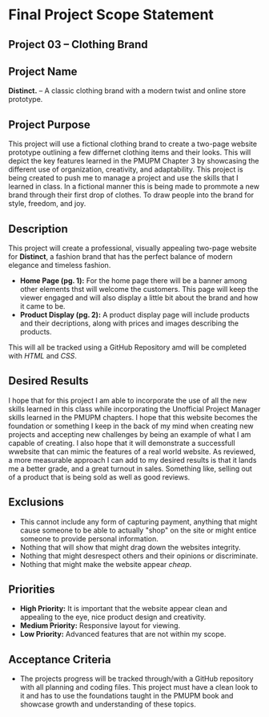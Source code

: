 # Final Project Scope Statement  
## Project 03 – Clothing Brand

## Project Name  
**Distinct.** – A classic clothing brand with a modern twist and online store prototype.  

## Project Purpose  
This project will use a fictional clothing brand to create a two-page website prototype outlining a few differnet clothing items and their looks. This will depict the key features learned in the PMUPM Chapter 3 by showcasing the different use of organization, creativity, and adaptability. This project is being created to push me to manage a project and use the skills that I learned in class. In a fictional manner this is being made to prommote a new brand through their first drop of clothes. To draw people into the brand for style, freedom, and joy.

## Description  
This project will create a professional, visually appealing two-page website for **Distinct**, a fashion brand that has the perfect balance of modern elegance and  timeless fashion.  
- **Home Page (pg. 1):** For the home page there will be a banner among other elements thst will welcome the customers. This page will keep the viewer engaged and will also display a little bit about the brand and how it came to be.  
- **Product Display (pg. 2):** A product display page will include products and their decriptions, along with prices and images describing the products.  

This will all be tracked using a GitHub Repository amd will be completed with _HTML_ and _CSS_.

## Desired Results  
I hope that for this project I am able to incorporate the use of all the new skills learned in this class while incorporating the Unofficial Project Manager skills learned in the PMUPM chapters. I hope that this website becomes the foundation or something I keep in the back of my mind when creating new projects and accepting new challenges by being an example of what I am capable of creating. I also hope that it will demonstrate a successfull wwebsite that can mimic the features of a real world website. As reviewed, a more measurable approach I can add to my desired results is that it lands me a better grade, and a great turnout in sales. Something like, selling out of a product that is being sold as well as good reviews.

## Exclusions  
- This cannot include any form of capturing payment, anything that might cause someone to be able to actually "shop" on the site or might entice someone to provide personal information. 
- Nothing that will show that might drag down the websites integrity.
- Nothing that might desrespect others and their opinions or discriminate.
- Nothing that might make the website appear _cheap_.

## Priorities  
- **High Priority:** It is important that the website appear clean and appealing to the eye, nice product design and creativity.  
- **Medium Priority:** Responsive layout for viewing.  
- **Low Priority:** Advanced features that are not within my scope.   

## Acceptance Criteria  
- The projects progress will be tracked through/with a GitHub repository with all planning and coding files. This project must have a clean look to it and has to use the foundations taught in the PMUPM book and showcase growth and understanding of these topics.  